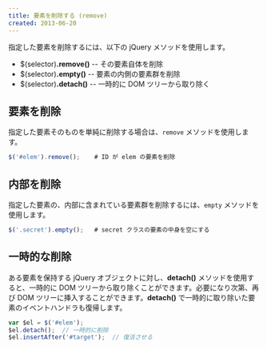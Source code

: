 ```yaml
---
title: 要素を削除する (remove)
created: 2013-06-20
---
```


指定した要素を削除するには、以下の jQuery メソッドを使用します。

* $(selector)**.remove()** -- その要素自体を削除
* $(selector)**.empty()** -- 要素の内側の要素群を削除
* $(selector)**.detach()** -- 一時的に DOM ツリーから取り除く

要素を削除
----

指定した要素そのものを単純に削除する場合は、`remove` メソッドを使用します。

```javascript
$('#elem').remove();    # ID が elem の要素を削除
```

内部を削除
----

指定した要素の、内部に含まれている要素群を削除するには、`empty` メソッドを使用します。

```javascript
$('.secret').empty();   # secret クラスの要素の中身を空にする
```

一時的な削除
----

ある要素を保持する jQuery オブジェクトに対し、**detach()** メソッドを使用すると、一時的に DOM ツリーから取り除くことができます。必要になり次第、再び DOM ツリーに挿入することができます。**detach()** で一時的に取り除いた要素のイベントハンドラも復帰します。

```javascript
var $el = $('#elem');
$el.detach();  // 一時的に削除
$el.insertAfter('#target');  // 復活させる
```

